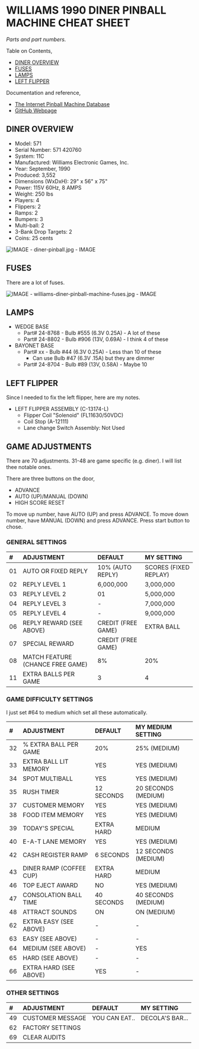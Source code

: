 # WILLIAMS 1990 DINER PINBALL MACHINE CHEAT SHEET

_Parts and part numbers._

Table on Contents,

* [DINER OVERVIEW](https://github.com/JeffDeCola/my-cheat-sheets/tree/master/other/random-things/williams-diner-pinball-machine-cheat-sheet#diner-overview)
* [FUSES](https://github.com/JeffDeCola/my-cheat-sheets/tree/master/other/random-things/williams-diner-pinball-machine-cheat-sheet#fuses)
* [LAMPS](https://github.com/JeffDeCola/my-cheat-sheets/tree/master/other/random-things/williams-diner-pinball-machine-cheat-sheet#lamps)
* [LEFT FLIPPER](https://github.com/JeffDeCola/my-cheat-sheets/tree/master/other/random-things/williams-diner-pinball-machine-cheat-sheet#left-flipper)

Documentation and reference,

* [The Internet Pinball Machine Database](https://www.ipdb.org/machine.cgi?id=681)
* [GitHub Webpage](https://jeffdecola.github.io/my-cheat-sheets/)

## DINER OVERVIEW

* Model: 571
* Serial Number: 571 420760
* System: 11C
* Manufactured: Williams Electronic Games, Inc.
* Year: September, 1990
* Produced: 3,552
* Dimensions (WxDxH): 29" x 56" x 75"
* Power: 115V 60Hz, 8 AMPS
* Weight: 250 lbs
* Players: 4
* Flippers: 2
* Ramps: 2
* Bumpers: 3
* Multi-ball: 2
* 3-Bank Drop Targets: 2
* Coins: 25 cents

![IMAGE - diner-pinball.jpg - IMAGE](../../../docs/pics/diner-pinball.jpg)

## FUSES

There are a lot of fuses.

![IMAGE - williams-diner-pinball-machine-fuses.jpg - IMAGE](../../../docs/pics/williams-diner-pinball-machine-fuses.jpg)

## LAMPS

* WEDGE BASE
  * Part# 24-8768 - Bulb #555 (6.3V 0.25A) - A lot of these
  * Part# 24-8802 - Bulb #906 (13V, 0.69A) - I think 4 of these
* BAYONET BASE
  * Part# xx - Bulb #44 (6.3V 0.25A) - Less than 10 of these
    * Can use Bulb #47 (6.3V .15A) but they are dimmer
  * Part# 24-8704 - Bulb #89 (13V, 0.58A) - Maybe 10

## LEFT FLIPPER

Since I needed to fix the left flipper, here are my notes.

* LEFT FLIPPER ASSEMBLY (C-13174-L)
  * Flipper Coil "Solenoid" (FL11630/50VDC)
  * Coil Stop (A-12111)
  * Lane change Switch Assembly: Not Used

## GAME ADJUSTMENTS

There are 70 adjustments. 31-48 are game specific (e.g. diner).
I will list thee notable ones.

There are three buttons on the door,

* ADVANCE
* AUTO (UP)/MANUAL (DOWN)
* HIGH SCORE RESET

To move up number, have AUTO (UP) and press ADVANCE.
To move down number, have MANUAL (DOWN) and press ADVANCE.
Press start button to chose.

### GENERAL SETTINGS

| #  | ADJUSTMENT                         | DEFAULT                 | MY SETTING              |
|:---|:-----------------------------------|:------------------------|:------------------------|
| 01 | AUTO OR FIXED REPLY                | 10% (AUTO REPLY)        | SCORES (FIXED REPLAY)   |
| 02 | REPLY LEVEL 1                      | 6,000,000               | 3,000,000               |
| 03 | REPLY LEVEL 2                      | 01                      | 5,000,000               |
| 04 | REPLY LEVEL 3                      | -                       | 7,000,000               |
| 05 | REPLY LEVEL 4                      | -                       | 9,000,000               |
| 06 | REPLY REWARD (SEE ABOVE)           | CREDIT (FREE GAME)      | EXTRA BALL              |
| 07 | SPECIAL REWARD                     | CREDIT (FREE GAME)      |                         |
| 08 | MATCH FEATURE (CHANCE FREE GAME)   | 8%                      | 20%                     |
| 11 | EXTRA BALLS PER GAME               | 3                       | 4                       |

### GAME DIFFICULTY SETTINGS

I just set #64 to medium which set all these automatically.

| #  | ADJUSTMENT                         | DEFAULT                 | MY MEDIUM SETTING       |
|:---|:-----------------------------------|:------------------------|:------------------------|
| 32 | % EXTRA BALL PER GAME              | 20%                     | 25% (MEDIUM)            |
| 33 | EXTRA BALL LIT MEMORY              | YES                     | YES (MEDIUM)            |
| 34 | SPOT MULTIBALL                     | YES                     | YES (MEDIUM)            |
| 35 | RUSH TIMER                         | 12 SECONDS              | 20 SECONDS (MEDIUM)     |
| 37 | CUSTOMER MEMORY                    | YES                     | YES (MEDIUM)            |
| 38 | FOOD ITEM MEMORY                   | YES                     | YES (MEDIUM)            |
| 39 | TODAY'S SPECIAL                    | EXTRA HARD              | MEDIUM                  |
| 40 | E-A-T LANE MEMORY                  | YES                     | YES (MEDIUM)            |
| 42 | CASH REGISTER RAMP                 | 6 SECONDS               | 12 SECONDS (MEDIUM)     |
| 43 | DINER RAMP (COFFEE CUP)            | EXTRA HARD              | MEDIUM                  |
| 46 | TOP EJECT AWARD                    | NO                      | YES (MEDIUM)            |
| 47 | CONSOLATION BALL TIME              | 40 SECONDS              | 40 SECONDS (MEDIUM)     |
| 48 | ATTRACT SOUNDS                     | ON                      | ON (MEDIUM)             |
| 62 | EXTRA EASY (SEE ABOVE)             | -                       | -                       |
| 63 | EASY (SEE ABOVE)                   | -                       | -                       |
| 64 | MEDIUM (SEE ABOVE)                 | -                       | YES                     |
| 65 | HARD (SEE ABOVE)                   | -                       | -                       |
| 66 | EXTRA HARD (SEE ABOVE)             | YES                     | -                       |

### OTHER SETTINGS

| #  | ADJUSTMENT                         | DEFAULT                 | MY SETTING              |
|:---|:-----------------------------------|:------------------------|:------------------------|
| 49 | CUSTOMER MESSAGE                   | YOU CAN EAT..           | DECOLA'S BAR...         |
| 62 | FACTORY SETTINGS                   |                         |                         |
| 69 | CLEAR AUDITS                       |                         |                         |
